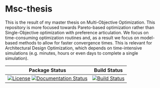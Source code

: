 # Msc-thesis
This is the result of my master thesis on Multi-Objective Optimization. This repository is more focused towards Pareto-based optimization rather than Single-Objective optimization with preference articulation. We focus on time-consuming optimization routines and, as a result we focus on model-based methods to allow for faster convergence times. This is relevant for Architectural Design Optimization, which depends on time-intensive simulations (e.g. minutes, hours or even days to complete a single simulation).


| **Package Status** | **Build Status**  |
|:------------------:|:-----------------:|
| [![License](https://img.shields.io/badge/license-GNU-brightgreen.svg?style=flat)](LICENSE.md) [![Documentation Status](https://img.shields.io/badge/docs-missing-red.svg)]() | [![Build Status](https://travis-ci.com/PastelBelem8/Msc-thesis.svg?token=tFNrx3GDmxzsVPAGpUzX&branch=master)](https://travis-ci.com/PastelBelem8/Msc-thesis) |
